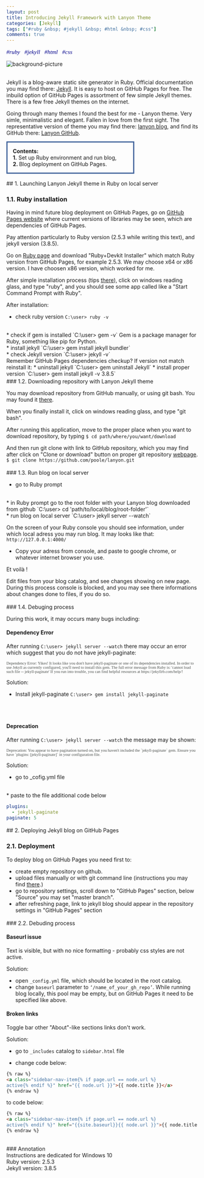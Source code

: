 ```yaml
---
layout: post
title: Introducing Jekyll Framework with Lanyon Theme
categories: [Jekyll]
tags: ["#ruby &nbsp; #jekyll &nbsp; #html &nbsp; #css"]
comments: true
---
```

<p align="left"> <span style="color:darkblue; font-family:Calibri; font-size: 110%;"> <em> #ruby &nbsp; #jekyll &nbsp; #html &nbsp; #css </em></span> </p>

![background-picture]({{site.baseurl}}/assets/jekyll-white-black.png)

<br>
Jekyll is a blog-aware static site generator in Ruby. Official documentation you may find there: 
<a href="https://jekyllrb.com/" target="_blank" title="keyword">Jekyll</a>.
It is easy to host on GitHub Pages for free. The inbuild option of GitHub Pages is assortment of few simple Jekyll themes. 
There is a few free Jekyll themes on the internet. 

Going through many themes I found the best for me - Lanyon theme. 
Very simle, minimalistic and elegant. Fallen in love from the first sight.
The representative version of theme you may find there:
<a href="http://lanyon.getpoole.com/" target="_blank" title="keyword">lanyon blog</a>, 
and find its GitHub there: 
<a href="https://github.com/poole/lanyon" target="_blank" title="keyword">Lanyon GitHub</a>. 

<p style="
border:3px; 
border-style:solid; 
border-color:#42649c; 
padding: 1em;
width: 60%;
"
> <strong>Contents:</strong> 
<br>
<strong>1.</strong> Set up Ruby environment and run blog,
<br> 
<strong>2. </strong> Blog deployment on GitHub Pages.
</p>

<div style="line-height:20%;"> <br> </div>
## 1. Launching Lanyon Jekyll theme in Ruby on local server 

### 1.1. Ruby installation

Having in mind future blog deployment on GitHub Pages, go on 
<a href="https://pages.github.com/versions/" target="_blank" title="keyword">GitHub Pages website</a>
where current versions of libraries may be seen, 
which are dependencies of GitHub Pages.

Pay attention particularly to Ruby version (2.5.3 while writing this text), and jekyll version (3.8.5). 

Go on 
<a href="https://rubyinstaller.org/downloads/archives/" target="_blank" title="keyword">Ruby page</a>
and download "Ruby+Devkit Installer" which match Ruby version from GitHub Pages, for example 2.5.3.
We may choose x64 or x86 version. I have choosen x86 version, which worked for me.

After simple installation process (tips 
<a href="https://www.youtube.com/watch?v=LfP7Y9Ja6Qc" target="_blank" title="keyword">there</a>),
click on windows reading glass, and type "ruby", and you should see some app called like a 
"Start Command Prompt with Ruby".

After installation: 
* check ruby version `C:\user> ruby -v`
<br>
* check if gem is installed `C:\user> gem -v` Gem is a package manager for Ruby, something like pip for Python.
<br>
* install jekyll `C:\user> gem install jekyll bundler`
<br>
* check Jekyll version `C:\user> jekyll -v`
<br>
Remember GitHub Pages dependencies checkup? If version not match reinstall it: 
* uninstall jekyll `C:\user> gem uninstall Jekyll`
* install proper version `C:\user> gem install jekyll -v 3.8.5`

<div style="line-height:20%;"> <br> </div>
### 1.2. Downloading repository with Lanyon Jekyll theme

You may download repository from GitHub manually, or using git bash. You may found it 
<a href="https://gitforwindows.org/" target="_blank" title="keyword">there</a>.

When you finally install it, click on windows reading glass, and type "git bash".

After running this application, move to the proper place when you want to download repository, by typing `$ cd path/where/you/want/download`

And then run git clone with link to GitHub repository, which you may find after click on 
"Clone or download" button on proper git repository 
<a href="https://github.com/poole/lanyon" target="_blank" title="keyword">webpage</a>.
<br>
`$ git clone https://github.com/poole/lanyon.git`

<div style="line-height:20%;"> <br> </div>
### 1.3. Run blog on local server

* go to Ruby prompt
<br>
* in Ruby prompt go to the root folder with your Lanyon blog downloaded from github `C:\user> cd 'path/to/local/blog/root-folder'`
<br>
* run blog on local server `C:\user> jekyll server --watch`
<br>

On the screen of your Ruby console you should see information, under which local adress
you may run blog. It may looks like that:
<br>
`http://127.0.0.1:4000/`
<br>
* Copy your adress from console, and paste to google chrome, or whatever internet browser you use.

<i class='fa fa-star fa-2x color-blue' style="color:purple" ></i> Et voilà ! 

Edit files from your blog catalog, and see changes showing on new page.
During this process console is blocked, and you may see there informations about changes done
to files, if you do so.

<div style="line-height:20%;"> <br> </div>
### 1.4. Debuging process

During this work, it may occurs many bugs including:

#### Dependency Error
After running `C:\user> jekyll server --watch` there may occur an error which suggest that you do not have jekyll-paginate:

<div class="message">
<span style="color:#494d4a; font-family:Consolas; font-size: 75%;">
Dependency Error: Yikes! It looks like you don't have jekyll-paginate or one of its dependencies installed. In order to use Jekyll as currently configured, you'll need to install this gem. The full error message from Ruby is: 'cannot load such file -- jekyll-paginate' If you run into trouble, you can find helpful resources at https://jekyllrb.com/help/!
</span>
</div>

Solution:
<br>
* Install jekyll-paginate `C:\user> gem install jekyll-paginate`
<br>
<br>


#### Deprecation
After running `C:\user> jekyll server --watch` the message may be shown:

<div class="message">
<span style="color:#494d4a; font-family:Consolas; font-size: 75%;">
Deprecation: You appear to have pagination turned on, but you haven't included the `jekyll-paginate` gem. Ensure you have `plugins: [jekyll-paginate]` in your configuration file.  
</span>
</div>


Solution:

* go to _cofig.yml file 
<br>
* paste to the file additional code below

``` yml
plugins:
  - jekyll-paginate
paginate: 5
```

<div style="line-height:20%;"> <br> </div>
## 2. Deploying Jekyll blog on GitHub Pages

### 2.1. Deployment 

To deploy blog on GitHub Pages you need first to: 
* create empty repository on github.
* upload files manually or with git command line (instructions you may find 
<a href="https://help.github.com/en/articles/adding-an-existing-project-to-github-using-the-command-line" target="_blank" title="keyword">there</a>.)
* go to repository settings, scroll down to "GitHub Pages" section, below "Source" you may set "master branch".
* after refreshing page, link to jekyll blog should appear in the repository settings in "GitHub Pages" section 

<div style="line-height:20%;"> <br> </div>
### 2.2. Debuding process

#### Baseurl issue
Text is visible, but with no nice formatting - probably css styles are not active.

Solution:
* open `_config.yml` file, which should be located in the root catalog.
* change  `baseurl` parameter to `‘/name_of_your_gh_repo’`.
While running blog locally, this pool may be empty, but on GitHub Pages it need to be specified like above. 

#### Broken links


Toggle bar other "About"-like sections links don't work.

Solution:

* go to `_includes` catalog to `sidebar.html` file

* change code below:

``` html
{% raw %}
<a class="sidebar-nav-item{% if page.url == node.url %} 
active{% endif %}" href="{{ node.url }}">{{ node.title }}</a>
{% endraw %}
```

to code below:

``` html
{% raw %}
<a class="sidebar-nav-item{% if page.url == node.url %} 
active{% endif %}" href="{{site.baseurl}}{{ node.url }}">{{ node.title }}</a>
{% endraw %}
```

<br>
### Annotation
<div class="message">
Instructions are dedicated for Windows 10 <br>
Ruby version: 2.5.3 <br>
Jekyll version: 3.8.5 <br>
</div>





